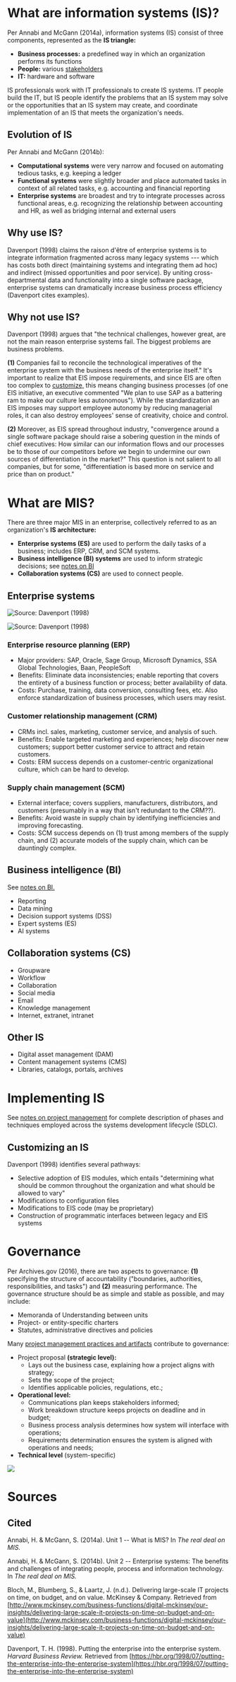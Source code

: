 


# What are information systems (IS)?

Per Annabi and McGann (2014a), information systems (IS) consist of three components, represented as the **IS triangle:**

- **Business processes:** a predefined way in which an organization performs its functions
- **People:** various [stakeholders](project-management.html#stakeholder-analysis)
- **IT:** hardware and software

IS professionals work with IT professionals to create IS systems. IT people build the IT, but IS people identify the problems that an IS system may solve or the opportunities that an IS system may create, and coordinate implementation of an IS that meets the organization's needs. 

## Evolution of IS
    
Per Annabi and McGann (2014b):

- **Computational systems** were very narrow and focused on automating tedious tasks, e.g. keeping a ledger
- **Functional systems** were slightly broader and place automated tasks in context of all related tasks, e.g. accounting and financial reporting
- **Enterprise systems** are broadest and try to integrate processes across functional areas, e.g. recognizing the relationship between accounting and HR, as well as bridging internal and external users

## Why use IS?

Davenport (1998) claims the raison d'être of enterprise systems is to integrate information fragmented across many legacy systems --- which has costs both direct (maintaining systems and integrating them ad hoc) and indirect (missed opportunities and poor service). By uniting cross-departmental data and functionality into a single software package, enterprise systems can dramatically increase business process efficiency (Davenport cites examples).

## Why not use IS?

Davenport (1998) argues that "the technical challenges, however great, are not the main reason enterprise systems fail. The biggest problems are business problems. 

**(1)** Companies fail to reconcile the technological imperatives of the enterprise system with the business needs of the enterprise itself." It's important to realize that EIS impose requirements, and since EIS are often too complex to [customize,](#customizing-an-is) this means changing business processes (of one EIS initiative, an executive commented "We plan to use SAP as a battering ram to make our culture less autonomous"). While the standardization an EIS imposes may support employee autonomy by reducing managerial roles, it can also destroy employees' sense of creativity, choice and control.  

**(2)** Moreover, as EIS spread throughout industry, "convergence around a single software package should raise a sobering question in the minds of chief executives: How similar can our information flows and our processes be to those of our competitors before we begin to undermine our own sources of differentiation in the market?" This question is not salient to all companies, but for some, "differentiation is based more on service and price than on product."






# What are MIS?
    
There are three major MIS in an enterprise, collectively referred to as an organization's **IS architecture:**

- **Enterprise systems (ES)** are used to perform the daily tasks of a business; includes ERP, CRM, and SCM systems.
- **Business intelligence (BI) systems** are used to inform strategic decisions; see [notes on BI](bi.html)
- **Collaboration systems (CS)** are used to connect people.


## Enterprise systems

![**Source:** Davenport (1998)](illos/eis-anatomy.png)

![**Source:** Davenport (1998)](illos/eis-scope.png)

### Enterprise resource planning (ERP) 

- Major providers: SAP, Oracle, Sage Group, Microsoft Dynamics, SSA Global Technologies, Baan, PeopleSoft
- Benefits: Eliminate data inconsistencies; enable reporting that covers the entirety of a business function or process; better availability of data. 
- Costs: Purchase, training, data conversion, consulting fees, etc. Also enforce standardization of business processes, which users may resist.

### Customer relationship management (CRM)

- CRMs incl. sales, marketing, customer service, and analysis of such. 
- Benefits: Enable targeted marketing and experiences; help discover new customers; support better customer service to attract and retain customers. 
- Costs: ERM success depends on a customer-centric organizational culture, which can be hard to develop.

### Supply chain management (SCM)

- External interface; covers suppliers, manufacturers, distributors, and customers (presumably in a way that isn't redundant to the CRM??). 
- Benefits: Avoid waste in supply chain by identifying inefficiencies and improving forecasting. 
- Costs: SCM success depends on (1) trust among members of the supply chain, and (2) accurate models of the supply chain, which can be dauntingly complex.

## Business intelligence (BI)

See [notes on BI.](bi.html)

- Reporting
- Data mining
- Decision support systems (DSS)
- Expert systems (ES)
- AI systems

## Collaboration systems (CS)

- Groupware
- Workflow
- Collaboration
- Social media
- Email
- Knowledge management
- Internet, extranet, intranet

## Other IS

- Digital asset management (DAM)
- Content management systems (CMS)
- Libraries, catalogs, portals, archives
        


        
        
# Implementing IS 

See [notes on project management](project-management.html) for complete description of phases and techniques employed across the systems development lifecycle (SDLC).
    
## Customizing an IS

Davenport (1998) identifies several pathways:

- Selective adoption of EIS modules, which entails "determining what should be common throughout the organization and what should be allowed to vary"
- Modifications to configuration files
- Modifications to EIS code (may be proprietary)
- Construction of programmatic interfaces between legacy and EIS systems

    
    
    
# Governance

Per Archives.gov (2016), there are two aspects to governance: **(1)** specifying the structure of accountability ("boundaries, authorities, responsibilities, and tasks") and **(2)** 
measuring performance. The governance structure should be as simple and stable as possible, and may include:

- Memoranda of Understanding between units
- Project- or entity-specific charters
- Statutes, administrative directives and policies

Many [project management practices and artifacts](project-management.html) contribute to governance: 

- Project proposal **(strategic level):** 
    - Lays out the business case, explaining how a project aligns with strategy;
    - Sets the scope of the project;
    - Identifies applicable policies, regulations, etc.;
- **Operational level:**
    - Communications plan keeps stakeholders informed; 
    - Work breakdown structure keeps projects on deadline and in budget;
    - Business process analysis determines how system will interface with operations;
    - Requirements determination ensures the system is aligned with operations and needs; 
- **Technical level** (system-specific) 

![](illos/governance.png)



    
# Sources

## Cited

Annabi, H. & McGann, S. (2014a). Unit 1 -- What is MIS? In _The real deal on MIS._

Annabi, H. & McGann, S. (2014b). Unit 2 -- Enterprise systems: The benefits and challenges of integrating people, process and information technology. In _The real deal on MIS._

Bloch, M., Blumberg, S., & Laartz, J. (n.d.). Delivering large-scale IT projects on time, on budget, and on value. McKinsey & Company. Retrieved from [http://www.mckinsey.com/business-functions/digital-mckinsey/our-insights/delivering-large-scale-it-projects-on-time-on-budget-and-on-value](http://www.mckinsey.com/business-functions/digital-mckinsey/our-insights/delivering-large-scale-it-projects-on-time-on-budget-and-on-value)

Davenport, T. H. (1998). Putting the enterprise into the enterprise system. _Harvard Business Review._ Retrieved from [https://hbr.org/1998/07/putting-the-enterprise-into-the-enterprise-system](https://hbr.org/1998/07/putting-the-enterprise-into-the-enterprise-system)


